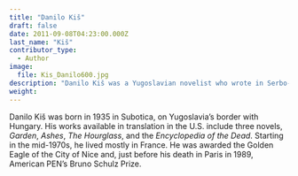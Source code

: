 ```yaml
---
title: "Danilo Kiš"
draft: false
date: 2011-09-08T04:23:00.000Z
last_name: "Kiš"
contributor_type:
  - Author
image:
  file: Kis_Danilo600.jpg
description: "Danilo Kiš was a Yugoslavian novelist who wrote in Serbo-Croatian."
weight:
---
```


Danilo Kiš was born in 1935 in Subotica, on Yugoslavia’s border with Hungary. His works available in translation in the U.S. include three novels, _Garden_, _Ashes_, _The Hourglass_, and the _Encyclopedia of the Dead_. Starting in the mid-1970s, he lived mostly in France. He was awarded the Golden Eagle of the City of Nice and, just before his death in Paris in 1989, American PEN’s Bruno Schulz Prize.


